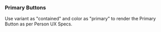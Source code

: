 ### Primary Buttons
Use variant as "contained" and color as "primary" to render 
the Primary Button as per Person UX Specs.
